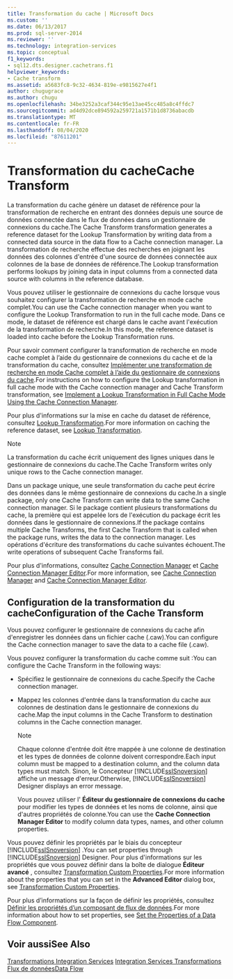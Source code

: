 ```yaml
---
title: Transformation du cache | Microsoft Docs
ms.custom: ''
ms.date: 06/13/2017
ms.prod: sql-server-2014
ms.reviewer: ''
ms.technology: integration-services
ms.topic: conceptual
f1_keywords:
- sql12.dts.designer.cachetrans.f1
helpviewer_keywords:
- Cache transform
ms.assetid: a5683fc8-9c32-4634-819e-e9815627e4f1
author: chugugrace
ms.author: chugu
ms.openlocfilehash: 34be3252a3caf344c95e13ae45cc485a8c4ffdc7
ms.sourcegitcommit: ad4d92dce894592a259721a1571b1d8736abacdb
ms.translationtype: MT
ms.contentlocale: fr-FR
ms.lasthandoff: 08/04/2020
ms.locfileid: "87611201"
---
```

# <a name="cache-transform"></a><span data-ttu-id="2f12a-102">Transformation du cache</span><span class="sxs-lookup"><span data-stu-id="2f12a-102">Cache Transform</span></span>
  <span data-ttu-id="2f12a-103">La transformation du cache génère un dataset de référence pour la transformation de recherche en entrant des données depuis une source de données connectée dans le flux de données dans un gestionnaire de connexions du cache.</span><span class="sxs-lookup"><span data-stu-id="2f12a-103">The Cache Transform transformation generates a reference dataset for the Lookup Transformation by writing data from a connected data source in the data flow to a Cache connection manager.</span></span> <span data-ttu-id="2f12a-104">La transformation de recherche effectue des recherches en joignant les données des colonnes d'entrée d'une source de données connectée aux colonnes de la base de données de référence.</span><span class="sxs-lookup"><span data-stu-id="2f12a-104">The Lookup transformation performs lookups by joining data in input columns from a connected data source with columns in the reference database.</span></span>  
  
 <span data-ttu-id="2f12a-105">Vous pouvez utiliser le gestionnaire de connexions du cache lorsque vous souhaitez configurer la transformation de recherche en mode cache complet.</span><span class="sxs-lookup"><span data-stu-id="2f12a-105">You can use the Cache connection manager when you want to configure the Lookup Transformation to run in the full cache mode.</span></span> <span data-ttu-id="2f12a-106">Dans ce mode, le dataset de référence est chargé dans le cache avant l'exécution de la transformation de recherche.</span><span class="sxs-lookup"><span data-stu-id="2f12a-106">In this mode, the reference dataset is loaded into cache before the Lookup Transformation runs.</span></span>  
  
 <span data-ttu-id="2f12a-107">Pour savoir comment configurer la transformation de recherche en mode cache complet à l’aide du gestionnaire de connexions du cache et de la transformation du cache, consultez [Implémenter une transformation de recherche en mode Cache complet à l’aide du gestionnaire de connexions du cache](../../connection-manager/lookup-transformation-full-cache-mode-ole-db-connection-manager.md).</span><span class="sxs-lookup"><span data-stu-id="2f12a-107">For instructions on how to configure the Lookup transformation in full cache mode with the Cache connection manager and Cache Transform transformation, see [Implement a Lookup Transformation in Full Cache Mode Using the Cache Connection Manager](../../connection-manager/lookup-transformation-full-cache-mode-ole-db-connection-manager.md).</span></span>  
  
 <span data-ttu-id="2f12a-108">Pour plus d'informations sur la mise en cache du dataset de référence, consultez [Lookup Transformation](lookup-transformation.md).</span><span class="sxs-lookup"><span data-stu-id="2f12a-108">For more information on caching the reference dataset, see [Lookup Transformation](lookup-transformation.md).</span></span>  
  
> [!NOTE]  
>  <span data-ttu-id="2f12a-109">La transformation du cache écrit uniquement des lignes uniques dans le gestionnaire de connexions du cache.</span><span class="sxs-lookup"><span data-stu-id="2f12a-109">The Cache Transform writes only unique rows to the Cache connection manager.</span></span>  
  
 <span data-ttu-id="2f12a-110">Dans un package unique, une seule transformation du cache peut écrire des données dans le même gestionnaire de connexions du cache.</span><span class="sxs-lookup"><span data-stu-id="2f12a-110">In a single package, only one Cache Transform can write data to the same Cache connection manager.</span></span> <span data-ttu-id="2f12a-111">Si le package contient plusieurs transformations du cache, la première qui est appelée lors de l'exécution du package écrit les données dans le gestionnaire de connexions.</span><span class="sxs-lookup"><span data-stu-id="2f12a-111">If the package contains multiple Cache Transforms, the first Cache Transform that is called when the package runs, writes the data to the connection manager.</span></span> <span data-ttu-id="2f12a-112">Les opérations d'écriture des transformations du cache suivantes échouent.</span><span class="sxs-lookup"><span data-stu-id="2f12a-112">The write operations of subsequent Cache Transforms fail.</span></span>  
  
 <span data-ttu-id="2f12a-113">Pour plus d'informations, consultez [Cache Connection Manager](../../connection-manager/cache-connection-manager.md) et [Cache Connection Manager Editor](../../cache-connection-manager-editor.md).</span><span class="sxs-lookup"><span data-stu-id="2f12a-113">For more information, see [Cache Connection Manager](../../connection-manager/cache-connection-manager.md) and [Cache Connection Manager Editor](../../cache-connection-manager-editor.md).</span></span>  
  
## <a name="configuration-of-the-cache-transform"></a><span data-ttu-id="2f12a-114">Configuration de la transformation du cache</span><span class="sxs-lookup"><span data-stu-id="2f12a-114">Configuration of the Cache Transform</span></span>  
 <span data-ttu-id="2f12a-115">Vous pouvez configurer le gestionnaire de connexions du cache afin d'enregistrer les données dans un fichier cache (.caw).</span><span class="sxs-lookup"><span data-stu-id="2f12a-115">You can configure the Cache connection manager to save the data to a cache file (.caw).</span></span>  
  
 <span data-ttu-id="2f12a-116">Vous pouvez configurer la transformation du cache comme suit :</span><span class="sxs-lookup"><span data-stu-id="2f12a-116">You can configure the Cache Transform in the following ways:</span></span>  
  
-   <span data-ttu-id="2f12a-117">Spécifiez le gestionnaire de connexions du cache.</span><span class="sxs-lookup"><span data-stu-id="2f12a-117">Specify the Cache connection manager.</span></span>  
  
-   <span data-ttu-id="2f12a-118">Mappez les colonnes d'entrée dans la transformation du cache aux colonnes de destination dans le gestionnaire de connexions du cache.</span><span class="sxs-lookup"><span data-stu-id="2f12a-118">Map the input columns in the Cache Transform to destination columns in the Cache connection manager.</span></span>  
  
    > [!NOTE]  
    >  <span data-ttu-id="2f12a-119">Chaque colonne d'entrée doit être mappée à une colonne de destination et les types de données de colonne doivent correspondre.</span><span class="sxs-lookup"><span data-stu-id="2f12a-119">Each input column must be mapped to a destination column, and the column data types must match.</span></span> <span data-ttu-id="2f12a-120">Sinon, le Concepteur [!INCLUDE[ssISnoversion](../../../includes/ssisnoversion-md.md)] affiche un message d'erreur.</span><span class="sxs-lookup"><span data-stu-id="2f12a-120">Otherwise, [!INCLUDE[ssISnoversion](../../../includes/ssisnoversion-md.md)] Designer displays an error message.</span></span>  
  
     <span data-ttu-id="2f12a-121">Vous pouvez utiliser l' **Éditeur du gestionnaire de connexions du cache** pour modifier les types de données et les noms de colonne, ainsi que d'autres propriétés de colonne.</span><span class="sxs-lookup"><span data-stu-id="2f12a-121">You can use the **Cache Connection Manager Editor** to modify column data types, names, and other column properties.</span></span>  
  
 <span data-ttu-id="2f12a-122">Vous pouvez définir les propriétés par le biais du concepteur [!INCLUDE[ssISnoversion](../../../includes/ssisnoversion-md.md)] .</span><span class="sxs-lookup"><span data-stu-id="2f12a-122">You can set properties through [!INCLUDE[ssISnoversion](../../../includes/ssisnoversion-md.md)] Designer.</span></span> <span data-ttu-id="2f12a-123">Pour plus d'informations sur les propriétés que vous pouvez définir dans la boîte de dialogue **Éditeur avancé** , consultez [Transformation Custom Properties](transformation-custom-properties.md).</span><span class="sxs-lookup"><span data-stu-id="2f12a-123">For more information about the properties that you can set in the **Advanced Editor** dialog box, see [Transformation Custom Properties](transformation-custom-properties.md).</span></span>  
  
 <span data-ttu-id="2f12a-124">Pour plus d’informations sur la façon de définir les propriétés, consultez [Définir les propriétés d’un composant de flux de données](../set-the-properties-of-a-data-flow-component.md).</span><span class="sxs-lookup"><span data-stu-id="2f12a-124">For more information about how to set properties, see [Set the Properties of a Data Flow Component](../set-the-properties-of-a-data-flow-component.md).</span></span>  
  
## <a name="see-also"></a><span data-ttu-id="2f12a-125">Voir aussi</span><span class="sxs-lookup"><span data-stu-id="2f12a-125">See Also</span></span>  
 <span data-ttu-id="2f12a-126">[Transformations Integration Services](integration-services-transformations.md) </span><span class="sxs-lookup"><span data-stu-id="2f12a-126">[Integration Services Transformations](integration-services-transformations.md) </span></span>  
 [<span data-ttu-id="2f12a-127">Flux de données</span><span class="sxs-lookup"><span data-stu-id="2f12a-127">Data Flow</span></span>](../data-flow.md)  
  
  
